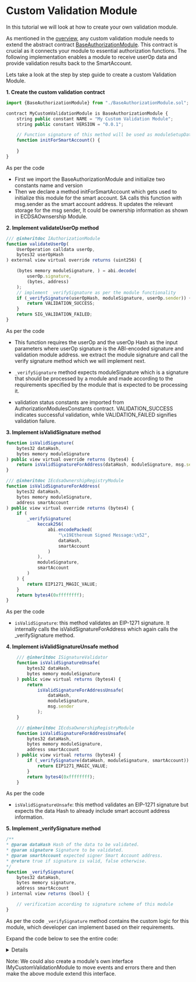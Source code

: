 # Custom Validation Module

In this tutorial we will look at how to create your own validation module.

As mentioned in the [overview](./../modules#how-to-create-a-custom-validation-module), any custom validation module needs to extend the abstract contract [BaseAuthorizationModule](https://github.com/bcnmy/scw-contracts/blob/main/contracts/smart-account/modules/BaseAuthorizationModule.sol). This contract is crucial as it connects your module to essential authorization functions.
The following implementation enables a module to receive userOp data and provide validation results back to the SmartAccount.

Lets take a look at the step by step guide to create a custom Validation Module.

**1. Create the custom validation contract**

```typescript
import {BaseAuthorizationModule} from "./BaseAuthorizationModule.sol";

contract MyCustomValidationModule is BaseAuthorizationModule {
    string public constant NAME = "My Custom Validation Module";
    string public constant VERSION = "0.0.1";

    // Function signature of this method will be used as moduleSetupData in Account Factory
    function initForSmartAccount() {
      
    }
}
```

As per the code

- First we import the BaseAuthorizationModule and initialize two constants name and version
- Then we declare a method initForSmartAccount which gets used to initialize this module for the smart account. SA calls this function with msg.sender as the smart account address. It updates the relevant storage for the msg sender, It could be ownership information as shown in ECDSAOwnsership Module.

**2. Implement validateUserOp method**

```typescript
/// @inheritdoc IAuthorizationModule
function validateUserOp(
    UserOperation calldata userOp,
    bytes32 userOpHash
) external view virtual override returns (uint256) {

    (bytes memory moduleSignature, ) = abi.decode(
        userOp.signature,
        (bytes, address)
    );
    // implement _verifySignature as per the module functionality
    if (_verifySignature(userOpHash, moduleSignature, userOp.sender)) {
        return VALIDATION_SUCCESS;
    }
    return SIG_VALIDATION_FAILED;
}
```

As per the code

- This function requires the userOp and the userOp Hash as the input parameters where userOp signature is the ABI-encoded signature and validation module address. we extract the module signature and call the verify signature method which we will implement next.

- `_verifySignature` method expects moduleSignature which is a signature that should be processed by a module and made according to the requirements specified by the module that is expected to be processing it.

- validation status constants are imported from AuthorizationModulesConstants contract. VALIDATION_SUCCESS indicates successful validation, while VALIDATION_FAILED signifies validation failure.

**3. Implement isValidSignature method**

```typescript
function isValidSignature(
    bytes32 dataHash,
    bytes memory moduleSignature
) public view virtual override returns (bytes4) {
    return isValidSignatureForAddress(dataHash, moduleSignature, msg.sender);
}

/// @inheritdoc IEcdsaOwnershipRegistryModule
function isValidSignatureForAddress(
    bytes32 dataHash,
    bytes memory moduleSignature,
    address smartAccount
) public view virtual override returns (bytes4) {
    if (
        _verifySignature(
            keccak256(
                abi.encodePacked(
                    "\x19Ethereum Signed Message:\n52",
                    dataHash,
                    smartAccount
                )
            ),
            moduleSignature,
            smartAccount
        )
    ) {
        return EIP1271_MAGIC_VALUE;
    }
    return bytes4(0xffffffff);
}
```

As per the code

- `isValidSignature`: this method validates an EIP-1271 signature. It internally calls the isValidSignatureForAddress which again calls the _verifySignature method.

**4. Implement isValidSignatureUnsafe method**

```typescript
    /// @inheritdoc ISignatureValidator
    function isValidSignatureUnsafe(
        bytes32 dataHash,
        bytes memory moduleSignature
    ) public view virtual returns (bytes4) {
        return
            isValidSignatureForAddressUnsafe(
                dataHash,
                moduleSignature,
                msg.sender
            );
    }

    /// @inheritdoc IEcdsaOwnershipRegistryModule
    function isValidSignatureForAddressUnsafe(
        bytes32 dataHash,
        bytes memory moduleSignature,
        address smartAccount
    ) public view virtual returns (bytes4) {
        if (_verifySignature(dataHash, moduleSignature, smartAccount)) {
            return EIP1271_MAGIC_VALUE;
        }
        return bytes4(0xffffffff);
    }
```

As per the code

- `isValidSignatureUnsafe`: this method validates an EIP-1271 signature but expects the data Hash to already include smart account address information.

**5. Implement _verifySignature method**

```typescript
/**
* @param dataHash Hash of the data to be validated.
* @param signature Signature to be validated.
* @param smartAccount expected signer Smart Account address.
* @return true if signature is valid, false otherwise.
*/
function _verifySignature(
    bytes32 dataHash,
    bytes memory signature,
    address smartAccount
) internal view returns (bool) {

    // verification according to signature scheme of this module
}
```

As per the code `_verifySignature` method contains the custom logic for this module, which developer can implement based on their requirements.

Expand the code below to see the entire code:
<details>

```javascript

import {BaseAuthorizationModule} from "./BaseAuthorizationModule.sol";

contract MyCustomValidationModule is BaseAuthorizationModule {
    string public constant NAME = "My Custom Validation Module";
    string public constant VERSION = "0.0.1";

    /**
        Smart contract account calls this function with msg.sender as smart account address
        It updates the relevant storage for the msg sender, It could be ownership information as mentioned in ECDSAOwnsership Module.
        The function signature of this method will be used as moduleSetupData in Account Factory
    */
    function initForSmartAccount() {
      
    }

    /// @inheritdoc IAuthorizationModule
    function validateUserOp(
        UserOperation calldata userOp,
        bytes32 userOpHash
    ) external view virtual override returns (uint256) {
        // in the userOp.signature field we append the moduleSignature with 
        // the Validation Module address

        // extract the moduleSignature
        (bytes memory moduleSignature, ) = abi.decode(
            userOp.signature,
            (bytes, address)
        );
        // implement _verifySignature as per the module functionality
        if (_verifySignature(userOpHash, moduleSignature, userOp.sender)) {
            return VALIDATION_SUCCESS;
        }
        return SIG_VALIDATION_FAILED;
    }

    // moduleSignature is a signature that should be processed by a module 
    // and made according to the requirements specified by the module that 
    // is expected to be processing it.

    /**
     * @param dataHash Hash of the data to be validated.
     * @param signature Signature to be validated.
     * @param smartAccount expected signer Smart Account address.
     * @return true if signature is valid, false otherwise.
     */
    function _verifySignature(
        bytes32 dataHash,
        bytes memory signature,
        address smartAccount
    ) internal view returns (bool) {

      // verification according to signature scheme of this module
    }


    /**
     * @inheritdoc ISignatureValidator
     * @dev Validates a signature for a message.
     * @dev Appends smart account address to the hash to avoid replay attacks
     * To be called from a Smart Account.
     * @param dataHash Hash of the message that was signed.
     * @param moduleSignature Signature to be validated.
     * @return EIP1271_MAGIC_VALUE if signature is valid, 0xffffffff otherwise.
     */
    function isValidSignature(
        bytes32 dataHash,
        bytes memory moduleSignature
    ) public view virtual override returns (bytes4) {
        return
            isValidSignatureForAddress(dataHash, moduleSignature, msg.sender);
    }


    /// @inheritdoc IEcdsaOwnershipRegistryModule
    function isValidSignatureForAddress(
        bytes32 dataHash,
        bytes memory moduleSignature,
        address smartAccount
    ) public view virtual override returns (bytes4) {
        if (
            _verifySignature(
                keccak256(
                    abi.encodePacked(
                        "\x19Ethereum Signed Message:\n52",
                        dataHash,
                        smartAccount
                    )
                ),
                moduleSignature,
                smartAccount
            )
        ) {
            return EIP1271_MAGIC_VALUE;
        }
        return bytes4(0xffffffff);
    }


    /// @inheritdoc ISignatureValidator
    function isValidSignatureUnsafe(
        bytes32 dataHash,
        bytes memory moduleSignature
    ) public view virtual returns (bytes4) {
        return
            isValidSignatureForAddressUnsafe(
                dataHash,
                moduleSignature,
                msg.sender
            );
    }

    /// @inheritdoc IEcdsaOwnershipRegistryModule
    function isValidSignatureForAddressUnsafe(
        bytes32 dataHash,
        bytes memory moduleSignature,
        address smartAccount
    ) public view virtual returns (bytes4) {
        if (_verifySignature(dataHash, moduleSignature, smartAccount)) {
            return EIP1271_MAGIC_VALUE;
        }
        return bytes4(0xffffffff);
    }
    
}
```

</details>

Note: We could also create a module's own interface IMyCustomValidationModule to move events and errors there and then make the above module extend this interface.
